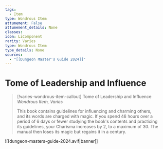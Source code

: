 ```yaml
---
tags:
  - Item
type: Wondrous Item
attunement: False
attunement_details: None
classes:
icon: LiComponent
rarity: Varies
type: Wondrous Item
type_details: None
sources: 
  - "[[Dungeon Master's Guide 2024]]"
---
```

# Tome of Leadership and Influence
>[!varies-wondrous-item-callout] Tome of Leadership and Influence
>_Wondrous Item, Varies_
>
>This book contains guidelines for influencing and charming others, and its words are charged with magic. If you spend 48 hours over a period of 6 days or fewer studying the book's contents and practicing its guidelines, your Charisma increases by 2, to a maximum of 30. The manual then loses its magic but regains it in a century.
>


![[dungeon-masters-guide-2024.avif|banner]]